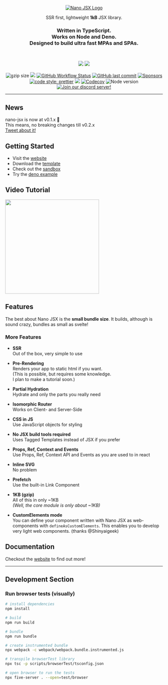 <p align="center">
  <a href="http://nanojsx.io/">
  <!-- https://docs.github.com/en/get-started/writing-on-github/getting-started-with-writing-and-formatting-on-github/basic-writing-and-formatting-syntax#specifying-the-theme-an-image-is-shown-to -->
  <picture>
    <source media="(prefers-color-scheme: dark)" srcset="https://raw.githubusercontent.com/nanojsx/nano/master/readme/nano-jsx-logo-dark.svg">
    <source media="(prefers-color-scheme: light)" srcset="https://raw.githubusercontent.com/nanojsx/nano/master/readme/nano-jsx-logo.svg">
    <img alt="Nano JSX Logo" src="https://raw.githubusercontent.com/nanojsx/nano/master/readme/nano-jsx-logo.svg">
  </picture>
  </a>
</p>

<p align="center">
  SSR first, lightweight <b>1kB</b> JSX library.
</p>

</div>

<h3 align="center">
  Written in TypeScript.<br />
  Works on Node and Deno.<br />
  Designed to build ultra fast MPAs and SPAs.
</h3>

<br/>

<p align="center">  
  <a href="https://www.npmjs.com/package/nano-jsx"><img src="https://img.shields.io/badge/available%20on-npmjs.com-lightgrey.svg?logo=node.js&logoColor=339933&labelColor=white&style=flat-square"></a>
  <a href="https://deno.land/x/nano_jsx"><img src="https://img.shields.io/badge/available%20on-deno.land/x-lightgrey.svg?logo=deno&labelColor=black&style=flat-square"></a>
  <br/><br/>
  <img src="https://badgen.net/badgesize/gzip/nanojsx/nano/master/bundles/nano.core.min.js?style=flat-square" alt="gzip size">
  <a href="https://github.com/nanojsx/nano/actions?query=workflow%3ANodeJS"><img src="https://img.shields.io/github/actions/workflow/status/nanojsx/nano/nodejs.yml?branch=master&label=NodeJS&logo=github&style=flat-square"></a>
  <a href="https://github.com/nanojsx/nano/actions?query=workflow%3ADeno"><img alt="GitHub Workflow Status" src="https://img.shields.io/github/actions/workflow/status/nanojsx/nano/deno.yml?branch=master&label=Deno&logo=github&style=flat-square"></a>
  <a href="https://github.com/nanojsx/nano/commits/master"><img src="https://img.shields.io/github/last-commit/nanojsx/nano.svg?style=flat-square" alt="GitHub last commit"></a>
  <a href="https://github.com/sponsors/yandeu"><img src="https://img.shields.io/github/sponsors/yandeu?style=flat-square" alt="Sponsors"></a>
  <a href="https://github.com/prettier/prettier"><img src="https://img.shields.io/badge/code_style-prettier-ff69b4.svg?style=flat-square" alt="code style: prettier"></a>
  <a href="https://www.typescriptlang.org/"><img src="https://img.shields.io/badge/built%20with-TypeScript-blue?style=flat-square"></a>
  <a href="https://codecov.io/gh/nanojsx/nano"><img src="https://img.shields.io/codecov/c/github/nanojsx/nano?logo=codecov&style=flat-square" alt="Codecov"/></a>
  <img src="https://img.shields.io/node/v/nano-jsx.svg?style=flat-square" alt="Node version"/>
  <a href="https://discord.gg/96PGJeB8xf"> <img src="https://img.shields.io/discord/912874504877912075?color=%237289da&label=discord&logo=discord" alt="Join our discord server!"></a>
</p>

<hr>

## News

nano-jsx is now at v0.1.x 🎉  
This means, no breaking changes till v0.2.x  
[Tweet about it!](http://twitter.com/share?text=nano-jsx%20has%20reached%20v0.1!&url=https://nanojsx.io/)

## Getting Started

- Visit the [website](http://nanojsx.io/)
- Download the [template](https://github.com/nanojsx/template)
- Check out the [sandbox](https://codepen.io/yandeu/pen/MWKMmbq)
- Try the [deno example](https://github.com/nanojsx/nano-jsx-deno-example)

## Video Tutorial

<a href="https://www.youtube.com/playlist?list=PLC2Z8IWl1XDJI4Ah7ABolQ79AugF_eH1g"><img width="300" src="https://raw.githubusercontent.com/nanojsx/nano/master/readme/thumbnail.png" /></a>

## Features

The best about Nano JSX is the **small bundle size**. It builds, although is sound crazy, bundles as small as svelte!

### More Features

- **SSR**  
  Out of the box, very simple to use

- **Pre-Rendering**  
  Renders your app to static html if you want.  
  (This is possible, but requires some knowledge.  
  I plan to make a tutorial soon.)

- **Partial Hydration**  
  Hydrate and only the parts you really need

- **Isomorphic Router**  
  Works on Client- and Server-Side

- **CSS in JS**  
  Use JavaScript objects for styling

- **No JSX build tools required**  
  Uses Tagged Templates instead of JSX if you prefer

- **Props, Ref, Context and Events**  
  Use Props, Ref, Context API and Events as you are used to in react

- **Inline SVG**  
  No problem

- **Prefetch**  
  Use the built-in Link Component

- **1KB (gzip)**  
  All of this in only ~1KB  
  _(Well, the core module is only about ~1KB)_

- **CustomElements mode**  
  You can define your component written with Nano JSX as web-components with `defineAsCustomElements`. This enables you to develop very light web components. (thanks @Shinyaigeek)

## Documentation

Checkout the [website](http://nanojsx.io/) to find out more!

---

## Development Section

### Run browser tests (visually)

```bash
# install dependencies
npm install

# build
npm run build

# bundle
npm run bundle

# create instrumented bundle
npx webpack -c webpack/webpack.bundle.instrumented.js

# transpile browserTest library
npx tsc -p scripts/browserTest/tsconfig.json

# open browser to run the tests
npx five-server . --open=test/browser
```
